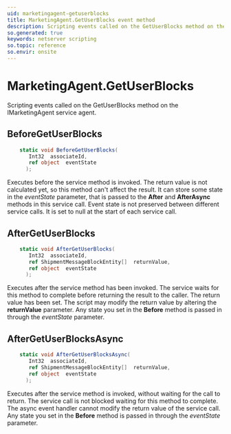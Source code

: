 ```yaml
---
uid: marketingagent-getuserblocks
title: MarketingAgent.GetUserBlocks event method
description: Scripting events called on the GetUserBlocks method on the MarketingAgent service agent.
so.generated: true
keywords: netserver scripting
so.topic: reference
so.envir: onsite
---
```

# MarketingAgent.GetUserBlocks

Scripting events called on the <see cref='M:IMarketingAgent.GetUserBlocks'>GetUserBlocks</see> method on the <see cref='IMarketingAgent'>IMarketingAgent</see>  service agent.

## BeforeGetUserBlocks
```cs
    static void BeforeGetUserBlocks(
       Int32  associateId,
       ref object  eventState
      );
```
Executes before the service method is invoked.
The return value is not calculated yet, so this method can't affect the result.
It can store some state in the *eventState* parameter, that is passed to the **After** and **AfterAsync** methods in this service call.
Event state is not preserved between different service calls. It is set to null at the start of each service call.
## AfterGetUserBlocks
```cs
    static void AfterGetUserBlocks(
       Int32  associateId,
       ref ShipmentMessageBlockEntity[]  returnValue,
       ref object  eventState
      );
```
Executes after the service method has been invoked. The service waits for this method to complete before returning the result to the caller.
The return value has been set. The script may modify the return value by altering the **returnValue** parameter.
Any state you set in the **Before** method is passed in through the *eventState* parameter.
## AfterGetUserBlocksAsync
```cs
    static void AfterGetUserBlocksAsync(
       Int32  associateId,
       ref ShipmentMessageBlockEntity[]  returnValue,
       ref object  eventState
      );
```
Executes after the service method is invoked, without waiting for the call to return.
The service call is not blocked waiting for this method to complete.
The async event handler cannot modify the return value of the service call.
Any state you set in the **Before** method is passed in through the *eventState* parameter.


